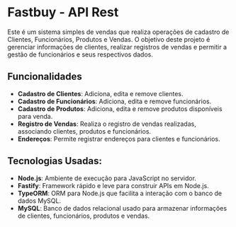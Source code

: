 # Fastbuy - API Rest

Este é um sistema simples de vendas que realiza operações de cadastro de Clientes, Funcionários, Produtos e Vendas. O objetivo deste projeto é gerenciar informações de clientes, realizar registros de vendas e permitir a gestão de funcionários e seus respectivos dados.

## Funcionalidades

- **Cadastro de Clientes**: Adiciona, edita e remove clientes.
- **Cadastro de Funcionários**: Adiciona, edita e remove funcionários.
- **Cadastro de Produtos**: Adiciona, edita e remove produtos disponíveis para venda.
- **Registro de Vendas**: Realiza o registro de vendas realizadas, associando clientes, produtos e funcionários.
- **Endereços**: Permite registrar endereços para clientes e funcionários.

## Tecnologias Usadas:

- **Node.js**: Ambiente de execução para JavaScript no servidor.
- **Fastify**: Framework rápido e leve para construir APIs em Node.js.
- **TypeORM**: ORM para Node.js que facilita a interação com o banco de dados MySQL.
- **MySQL**: Banco de dados relacional usado para armazenar informações de clientes, funcionários, produtos e vendas.
